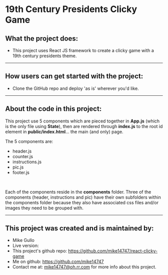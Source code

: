 # 19th Century Presidents Clicky Game

## What the project does:

* This project uses React JS framework to create a clicky game with a 19th century presidents theme.

---

## How users can get started with the project:

* Clone the GitHub repo and deploy 'as is' wherever you'd like.

---

## About the code in this project:

This project use 5 components which are pieced together in **App.js** (which is the only file using **State**), then are rendered through **index.js** to the root id element in **public/index.html**... the main (and only) page.
<br />

The 5 components are:
* header.js
* counter.js
* instructions.js
* pic.js
* footer.js
<br />

Each of the components reside in the **components** folder. Three of the components (header, instructions and pic) have their own subfolders within the components folder because they also have associated css files and/or images they need to be grouped with.

---

## This project was created and is maintained by:

* Mike Gullo
* Live version: 
* This project's github repo: https://github.com/mike14747/react-clicky-game
* Me on github: https://github.com/mike14747
* Contact me at: mike14747@oh.rr.com for more info about this project.